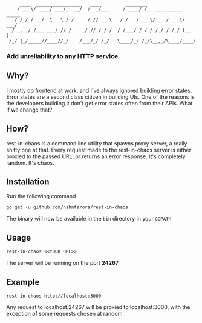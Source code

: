 ```
     ____  _________________   ____         ________
    / __ \/ ____/ ___/_  __/  /  _/___     / ____/ /_  ____ _____  _____
   / /_/ / __/  \__ \ / /     / // __ \   / /   / __ \/ __ / __ \/ ___/
  / _, _/ /___ ___/ // /    _/ // / / /  / /___/ / / / /_/ / /_/ (__  )
 /_/ |_/_____//____//_/    /___/_/ /_/   \____/_/ /_/\__,_/\____/____/

```

### Add unreliability to any HTTP service

## Why?

I mostly do frontend at work, and I've always ignored building error states. Error states are a second class citizen in building UIs. One of the reasons is the developers building it don't get error states often from their APIs. What if we change that?

## How?

rest-in-chaos is a command line utility that spawns proxy server, a really shitty one at that. Every request made to the rest-in-chaos server is either proxied to the passed URL, or returns an error response. It's completely random. It's chaos.

## Installation

Run the following command

```
go get -u github.com/nshntarora/rest-in-chaos
```

The binary will now be available in the `bin` directory in your `GOPATH`

## Usage

```
rest-in-chaos <<YOUR URL>>
```

The server will be running on the port **24267**

## Example

```
rest-in-chaos http://localhost:3000
```

Any request to localhost:24267 will be proxied to localhost:3000, with the exception of some requests chosen at random.
